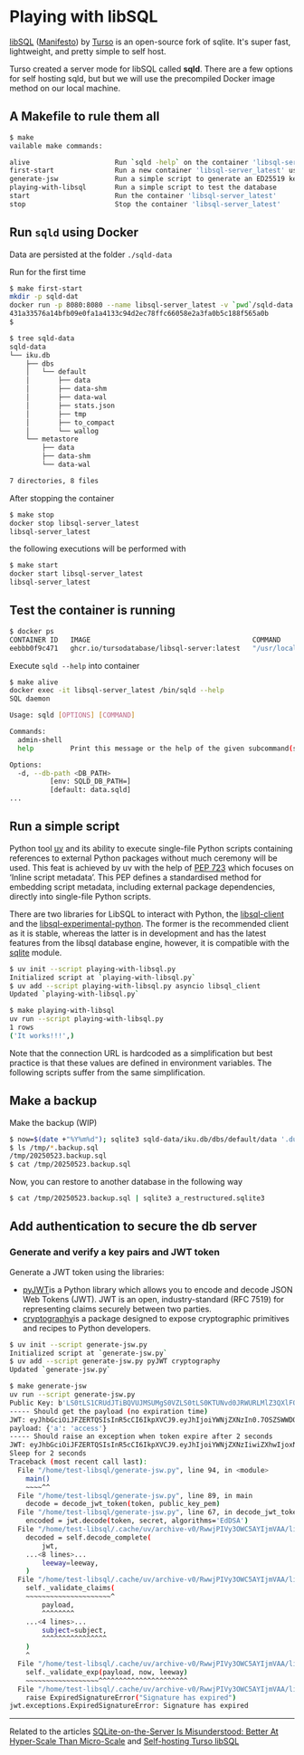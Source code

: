 # Playing with libSQL

[libSQL](https://github.com/tursodatabase/libsql) ([Manifesto](https://turso.tech/libsql-manifesto)) by [Turso](https://turso.tech/) is an open-source fork of sqlite. It's super fast, lightweight, and pretty simple to self host.

Turso created a server mode for libSQL called **sqld**. There are a few options for self hosting sqld, but but we will use the precompiled Docker image method on our local machine.

## A Makefile to rule them all

```bash
$ make
vailable make commands:

alive                     Run `sqld -help` on the container 'libsql-server_latest' to check it is alive
first-start               Run a new container 'libsql-server_latest' using the image ghcr.io/tursodatabase/libsql-server
generate-jsw              Run a simple script to generate an ED25519 key pairs and JWT token. Test the last one with and without expiration time.
playing-with-libsql       Run a simple script to test the database
start                     Run the container 'libsql-server_latest'
stop                      Stop the container 'libsql-server_latest'
```

## Run `sqld` using Docker

Data are persisted at the folder `./sqld-data`

Run for the first time

```bash
$ make first-start
mkdir -p sqld-dat
docker run -p 8080:8080 --name libsql-server_latest -v `pwd`/sqld-data:/var/lib/sqld -d ghcr.io/tursodatabase/libsql-server:latest
431a33576a14bfb09e0fa1a4133c94d2ec78ffc66058e2a3fa0b5c188f565a0b
$
```

```bash
$ tree sqld-data
sqld-data
└── iku.db
    ├── dbs
    │   └── default
    │       ├── data
    │       ├── data-shm
    │       ├── data-wal
    │       ├── stats.json
    │       ├── tmp
    │       ├── to_compact
    │       └── wallog
    └── metastore
        ├── data
        ├── data-shm
        └── data-wal

7 directories, 8 files
```

After stopping the container

```bash
$ make stop
docker stop libsql-server_latest
libsql-server_latest
```

the following executions will be performed with

```bash
$ make start
docker start libsql-server_latest
libsql-server_latest
```

## Test the container is running

```bash
$ docker ps
CONTAINER ID   IMAGE                                        COMMAND                  CREATED         STATUS                             PORTS                              NAMES
eebbb0f9c471   ghcr.io/tursodatabase/libsql-server:latest   "/usr/local/bin/dock…"   2 hours ago   Up 33 seconds   5001/tcp, 0.0.0.0:8080->8080/tcp   libsql-server_latest
```

Execute `sqld --help` into container

```bash
$ make alive
docker exec -it libsql-server_latest /bin/sqld --help
SQL daemon

Usage: sqld [OPTIONS] [COMMAND]

Commands:
  admin-shell
  help         Print this message or the help of the given subcommand(s)

Options:
  -d, --db-path <DB_PATH>
          [env: SQLD_DB_PATH=]
          [default: data.sqld]
...
```

## Run a simple script

Python tool [uv](https://docs.astral.sh/uv/) and its ability to execute single-file Python scripts containing references to external Python packages without much ceremony will be used. This feat is achieved by uv with the help of [PEP 723](https://peps.python.org/pep-0723/) which focuses on ‘Inline script metadata’. This PEP defines a standardised method for embedding script metadata, including external package dependencies, directly into single-file Python scripts.

There are two libraries for LibSQL to interact with Python, the [libsql-client](https://github.com/tursodatabase/libsql-client-py) and the [libsql-experimental-python](https://github.com/tursodatabase/libsql-experimental-python). The former is the recommended client as it is stable, whereas the latter is in development and has the latest features from the libsql database engine, however, it is compatible with the [sqlite](https://docs.python.org/3/library/sqlite3.html) module.

```bash
$ uv init --script playing-with-libsql.py
Initialized script at `playing-with-libsql.py`
$ uv add --script playing-with-libsql.py asyncio libsql_client
Updated `playing-with-libsql.py`
```

```bash
$ make playing-with-libsql
uv run --script playing-with-libsql.py
1 rows
('It works!!!',)
```

Note that the connection URL is hardcoded as a simplification but best practice is that these values are defined in environment variables. The following scripts suffer from the same simplification.

## Make a backup

Make the backup (WIP)

```bash
$ now=$(date +"%Y%m%d"); sqlite3 sqld-data/iku.db/dbs/default/data '.dump' > /tmp/$now.backup.sql
$ ls /tmp/*.backup.sql
/tmp/20250523.backup.sql
$ cat /tmp/20250523.backup.sql
```

Now, you can restore to another database in the following way

```bash
$ cat /tmp/20250523.backup.sql | sqlite3 a_restructured.sqlite3
```

## Add authentication to secure the db server

### Generate and verify a key pairs and JWT token

Generate a JWT token using the libraries:
- [pyJWT](https://pyjwt.readthedocs.io/en/stable/index.html)is a Python library which allows you to encode and decode JSON Web Tokens (JWT). JWT is an open, industry-standard (RFC 7519) for representing claims securely between two parties.
- [cryptography](https://cryptography.io/en/latest/)is a package designed to expose cryptographic primitives and recipes to Python developers.

```bash
$ uv init --script generate-jsw.py
Initialized script at `generate-jsw.py`
$ uv add --script generate-jsw.py pyJWT cryptography
Updated `generate-jsw.py`
```

```bash
$ make generate-jsw
uv run --script generate-jsw.py
Public Key: b'LS0tLS1CRUdJTiBQVUJMSUMgS0VZLS0tLS0KTUNvd0JRWURLMlZ3QXlFQXRTYlVyVXNvWForMU5aQzdRNVpYZW9ZSHpTTk5hTmZ4ODR5TkRkNzZxZXc9Ci0tLS0tRU5EIFBVQkxJQyBLRVktLS0tLQo='
----- Should get the payload (no expiration time)
JWT: eyJhbGciOiJFZERTQSIsInR5cCI6IkpXVCJ9.eyJhIjoiYWNjZXNzIn0.7OSZSWWDOQDSYPEQrCpbBEjfFU3qmL7X2c2On4HA2C5AOIZqM_VhR6nmbYY-2u6-vDA7E_hODsbPMB35pBwGDg
payload: {'a': 'access'}
----- Should raise an exception when token expire after 2 seconds
JWT: eyJhbGciOiJFZERTQSIsInR5cCI6IkpXVCJ9.eyJhIjoiYWNjZXNzIiwiZXhwIjoxNzQ3OTMyNjkwfQ.DGC7nCWj7xmZKcPeYb7qsoZg8cBxgmdiTuIjk4cFfio5j_78dIR-uT7nfkWj1X2QN9F2jdgViznpNjrz665zCQ
Sleep for 2 seconds
Traceback (most recent call last):
  File "/home/test-libsql/generate-jsw.py", line 94, in <module>
    main()
    ~~~~^^
  File "/home/test-libsql/generate-jsw.py", line 89, in main
    decode = decode_jwt_token(token, public_key_pem)
  File "/home/test-libsql/generate-jsw.py", line 67, in decode_jwt_token
    encoded = jwt.decode(token, secret, algorithms='EdDSA')
  File "/home/test-libsql/.cache/uv/archive-v0/RwwjPIVy3OWC5AYIjmVAA/lib/python3.13/site-packages/jwt/api_jwt.py", line 222, in decode
    decoded = self.decode_complete(
        jwt,
    ...<8 lines>...
        leeway=leeway,
    )
  File "/home/test-libsql/.cache/uv/archive-v0/RwwjPIVy3OWC5AYIjmVAA/lib/python3.13/site-packages/jwt/api_jwt.py", line 167, in decode_complete
    self._validate_claims(
    ~~~~~~~~~~~~~~~~~~~~~^
        payload,
        ^^^^^^^^
    ...<4 lines>...
        subject=subject,
        ^^^^^^^^^^^^^^^^
    )
    ^
  File "/home/test-libsql/.cache/uv/archive-v0/RwwjPIVy3OWC5AYIjmVAA/lib/python3.13/site-packages/jwt/api_jwt.py", line 262, in _validate_claims
    self._validate_exp(payload, now, leeway)
    ~~~~~~~~~~~~~~~~~~^^^^^^^^^^^^^^^^^^^^^^
  File "/home/test-libsql/.cache/uv/archive-v0/RwwjPIVy3OWC5AYIjmVAA/lib/python3.13/site-packages/jwt/api_jwt.py", line 363, in _validate_exp
    raise ExpiredSignatureError("Signature has expired")
jwt.exceptions.ExpiredSignatureError: Signature has expired
```

---
Related to the articles [SQLite-on-the-Server Is Misunderstood: Better At Hyper-Scale Than Micro-Scale](https://rivet.gg/blog/2025-02-16-sqlite-on-the-server-is-misunderstood) and [Self-hosting Turso libSQL](https://hubertlin.me/posts/2024/11/self-hosting-turso-libsql/)
